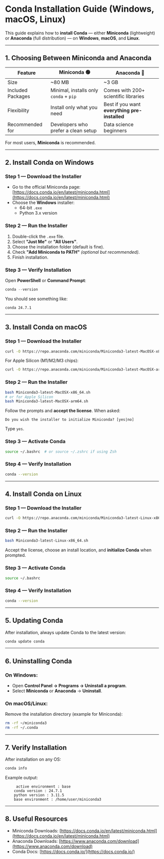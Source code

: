 # Conda Installation Guide (Windows, macOS, Linux)

This guide explains how to **install Conda** — either **Miniconda** (lightweight) or **Anaconda** (full distribution) — on **Windows**, **macOS**, and **Linux**.

---

## **1. Choosing Between Miniconda and Anaconda**

| Feature      | **Miniconda** 🟢 | **Anaconda** 🔵 |
|------------|--------------------|-----------------|
| Size       | ~80 MB            | ~3 GB |
| Included Packages | Minimal, installs only `conda` + `pip` | Comes with 200+ scientific libraries |
| Flexibility | Install only what you need | Best if you want **everything pre-installed** |
| Recommended for | Developers who prefer a clean setup | Data science beginners |

For most users, **Miniconda** is recommended.

---

## **2. Install Conda on Windows**

### **Step 1 — Download the Installer**
- Go to the official Miniconda page:  
  [https://docs.conda.io/en/latest/miniconda.html](https://docs.conda.io/en/latest/miniconda.html)
- Choose the **Windows** installer:
    - 64-bit `.exe`
    - Python 3.x version

### **Step 2 — Run the Installer**
1. Double-click the `.exe` file.
2. Select **"Just Me"** or **"All Users"**.
3. Choose the installation folder (default is fine).
4. Check **"Add Miniconda to PATH"** *(optional but recommended)*.
5. Finish installation.

### **Step 3 — Verify Installation**
Open **PowerShell** or **Command Prompt**:

```powershell
conda --version
```

You should see something like:

```
conda 24.7.1
```

---

## **3. Install Conda on macOS**

### **Step 1 — Download the Installer**
```bash
curl -O https://repo.anaconda.com/miniconda/Miniconda3-latest-MacOSX-x86_64.sh
```

For Apple Silicon (M1/M2/M3 chips):

```bash
curl -O https://repo.anaconda.com/miniconda/Miniconda3-latest-MacOSX-arm64.sh
```

### **Step 2 — Run the Installer**
```bash
bash Miniconda3-latest-MacOSX-x86_64.sh
# or for Apple Silicon
bash Miniconda3-latest-MacOSX-arm64.sh
```

Follow the prompts and **accept the license**. When asked:

```
Do you wish the installer to initialize Miniconda? [yes|no]
```
Type `yes`.

### **Step 3 — Activate Conda**
```bash
source ~/.bashrc  # or source ~/.zshrc if using Zsh
```

### **Step 4 — Verify Installation**
```bash
conda --version
```

---

## **4. Install Conda on Linux**

### **Step 1 — Download the Installer**
```bash
curl -O https://repo.anaconda.com/miniconda/Miniconda3-latest-Linux-x86_64.sh
```

### **Step 2 — Run the Installer**
```bash
bash Miniconda3-latest-Linux-x86_64.sh
```

Accept the license, choose an install location, and **initialize Conda** when prompted.

### **Step 3 — Activate Conda**
```bash
source ~/.bashrc
```

### **Step 4 — Verify Installation**
```bash
conda --version
```

---

## **5. Updating Conda**

After installation, always update Conda to the latest version:

```bash
conda update conda
```

---

## **6. Uninstalling Conda**

### On Windows:
- Open **Control Panel → Programs → Uninstall a program**.
- Select **Miniconda** or **Anaconda** → **Uninstall**.

### On macOS/Linux:
Remove the installation directory (example for Miniconda):

```bash
rm -rf ~/miniconda3
rm -rf ~/.conda
```

---

## **7. Verify Installation**

After installation on any OS:

```bash
conda info
```

Example output:

```
     active environment : base
    conda version : 24.7.1
    python version : 3.11.5
    base environment : /home/user/miniconda3
```

---

## **8. Useful Resources**
- Miniconda Downloads: [https://docs.conda.io/en/latest/miniconda.html](https://docs.conda.io/en/latest/miniconda.html)
- Anaconda Downloads: [https://www.anaconda.com/download](https://www.anaconda.com/download)
- Conda Docs: [https://docs.conda.io/](https://docs.conda.io/)
